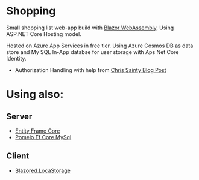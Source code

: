 # Shopping

Small shopping list web-app build with [Blazor WebAssembly](http://blazor.net). Using ASP.NET Core Hosting model.

 Hosted on Azure App Services in free tier. Using Azure Cosmos DB as data store and My SQL In-App databse for user storage with Aps Net Core Identity.

- Authorization Handling with help from [Chris Sainty Blog Post](https://chrissainty.com/securing-your-blazor-apps-authentication-with-clientside-blazor-using-webapi-aspnet-core-identity/)

# Using also:
## Server
- [Entity Frame Core](https://github.com/dotnet/efcore)
- [Pomelo Ef Core MySql](https://github.com/PomeloFoundation/Pomelo.EntityFrameworkCore.MySql)
## Client
- [Blazored.LocaStorage](https://github.com/Blazored/LocalStorage)
